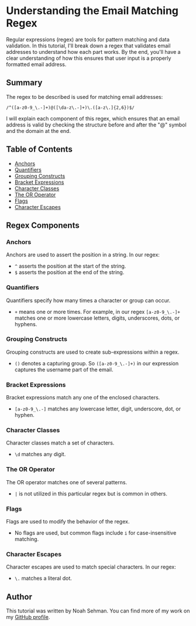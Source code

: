 # Understanding the Email Matching Regex

Regular expressions (regex) are tools for pattern matching and data validation. In this tutorial, I'll break down a regex that validates email addresses to understand how each part works. By the end, you'll have a clear understanding of how this ensures that user input is a properly formatted email address.

## Summary

The regex to be described is used for matching email addresses:

`/^([a-z0-9_\.-]+)@([\da-z\.-]+)\.([a-z\.]{2,6})$/`

I will explain each component of this regex, which ensures that an email address is valid by checking the structure before and after the "@" symbol and the domain at the end.

## Table of Contents

- [Anchors](#anchors)
- [Quantifiers](#quantifiers)
- [Grouping Constructs](#grouping-constructs)
- [Bracket Expressions](#bracket-expressions)
- [Character Classes](#character-classes)
- [The OR Operator](#the-or-operator)
- [Flags](#flags)
- [Character Escapes](#character-escapes)

## Regex Components

### Anchors

Anchors are used to assert the position in a string. In our regex:
- `^` asserts the position at the start of the string.
- `$` asserts the position at the end of the string.

### Quantifiers

Quantifiers specify how many times a character or group can occur.
- `+` means one or more times. For example, in our regex `[a-z0-9_\.-]+` matches one or more lowercase letters, digits, underscores, dots, or hyphens.

### Grouping Constructs

Grouping constructs are used to create sub-expressions within a regex.
- `()` denotes a capturing group. So `([a-z0-9_\.-]+)` in our expression captures the username part of the email.

### Bracket Expressions

Bracket expressions match any one of the enclosed characters.
- `[a-z0-9_\.-]` matches any lowercase letter, digit, underscore, dot, or hyphen.

### Character Classes

Character classes match a set of characters.
- `\d` matches any digit.

### The OR Operator

The OR operator matches one of several patterns.
- `|` is not utilized in this particular regex but is common in others.

### Flags

Flags are used to modify the behavior of the regex.
- No flags are used, but common flags include `i` for case-insensitive matching.

### Character Escapes

Character escapes are used to match special characters. In our regex:
- `\.` matches a literal dot.

## Author

This tutorial was written by Noah Sehman. You can find more of my work on my [GitHub profile](https://github.com/k-v09).
